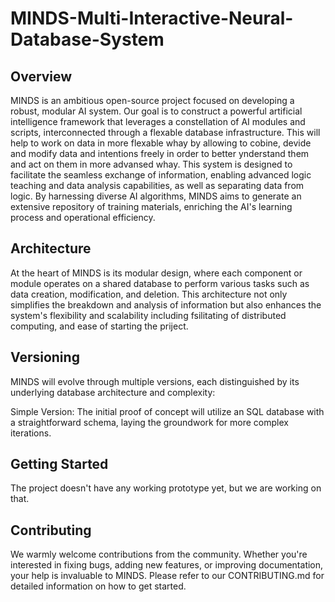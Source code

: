 # MINDS-Multi-Interactive-Neural-Database-System

## Overview
MINDS is an ambitious open-source project focused on developing a robust, modular AI system. Our goal is to construct a powerful artificial intelligence framework that leverages a constellation of AI modules and scripts, interconnected through a flexable database infrastructure. 
This will help to work on data in more flexable whay by allowing to cobine, devide and modify data and intentions freely in order to better ynderstand them and act on them in more advansed whay.
This system is designed to facilitate the seamless exchange of information, enabling advanced logic teaching and data analysis capabilities, as well as separating data from logic. 
By harnessing diverse AI algorithms, MINDS aims to generate an extensive repository of training materials, enriching the AI's learning process and operational efficiency.

## Architecture
At the heart of MINDS is its modular design, where each component or module operates on a shared database to perform various tasks such as data creation, modification, and deletion. This architecture not only simplifies the breakdown and analysis of information but also enhances the system's flexibility and scalability including fsilitating of distributed computing, and ease of starting the priject.

## Versioning
MINDS will evolve through multiple versions, each distinguished by its underlying database architecture and complexity:

Simple Version: The initial proof of concept will utilize an SQL database with a straightforward schema, laying the groundwork for more complex iterations.

## Getting Started
The project doesn't have any working prototype yet, but we are working on that.

## Contributing
We warmly welcome contributions from the community. Whether you're interested in fixing bugs, adding new features, or improving documentation, your help is invaluable to MINDS. Please refer to our CONTRIBUTING.md for detailed information on how to get started.
